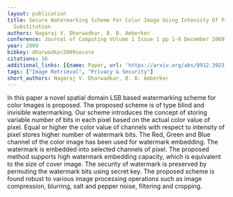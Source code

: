 ```yaml
---
layout: publication
title: Secure Watermarking Scheme For Color Image Using Intensity Of Pixel And LSB
  Substitution
authors: Nagaraj V. Dharwadkar, B. B. Amberker
conference: Journal of Computing Volume 1 Issue 1 pp 1-6 December 2009
year: 2009
bibkey: dharwadkar2009secure
citations: 16
additional_links: [{name: Paper, url: 'https://arxiv.org/abs/0912.3923'}]
tags: ["Image Retrieval", "Privacy & Security"]
short_authors: Nagaraj V. Dharwadkar, B. B. Amberker
---
```

In this paper a novel spatial domain LSB based watermarking scheme for color
Images is proposed. The proposed scheme is of type blind and invisible
watermarking. Our scheme introduces the concept of storing variable number of
bits in each pixel based on the actual color value of pixel. Equal or higher
the color value of channels with respect to intensity of pixel stores higher
number of watermark bits. The Red, Green and Blue channel of the color image
has been used for watermark embedding. The watermark is embedded into selected
channels of pixel. The proposed method supports high watermark embedding
capacity, which is equivalent to the size of cover image. The security of
watermark is preserved by permuting the watermark bits using secret key. The
proposed scheme is found robust to various image processing operations such as
image compression, blurring, salt and pepper noise, filtering and cropping.